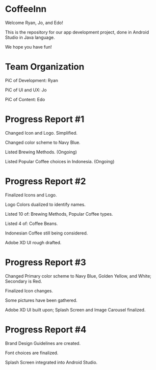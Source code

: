# CoffeeInn
Welcome Ryan, Jo, and Edo!

This is the repository for our app development project, done in Android Studio in Java language.

We hope you have fun!

# Team Organization

PiC of Development: Ryan

PiC of UI and UX: Jo

PiC of Content: Edo

# Progress Report #1

Changed Icon and Logo. Simplified.

Changed color scheme to Navy Blue.

Listed Brewing Methods. (Ongoing)

Listed Popular Coffee choices in Indonesia. (Ongoing)

# Progress Report #2

Finalized Icons and Logo.

Logo Colors dualized to identify names.

Listed 10 of: Brewing Methods, Popular Coffee types.

Listed 4 of: Coffee Beans.

Indonesian Coffee still being considered.

Adobe XD UI rough drafted.

# Progress Report #3

Changed Primary color scheme to Navy Blue, Golden Yellow, and White; Secondary is Red.

Finalized Icon changes.

Some pictures have been gathered.

Adobe XD UI built upon; Splash Screen and Image Carousel finalized.

# Progress Report #4

Brand Design Guidelines are created.

Font choices are finalized.

Splash Screen integrated into Android Studio.

